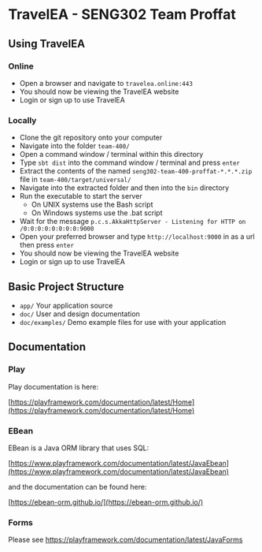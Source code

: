 # TravelEA - SENG302 Team Proffat

## Using TravelEA

### Online
- Open a browser and navigate to `travelea.online:443`
- You should now be viewing the TravelEA website
- Login or sign up to use TravelEA

### Locally
- Clone the git repository onto your computer
- Navigate into the folder `team-400/`
- Open a command window / terminal within this directory
- Type `sbt dist` into the command window / terminal and press `enter`
- Extract the contents of the named `seng302-team-400-proffat-*.*.*.zip` file in `team-400/target/universal/`
- Navigate into the extracted folder and then into the `bin` directory
- Run the executable to start the server
    - On UNIX systems use the Bash script
    - On Windows systems use the .bat script
- Wait for the message `p.c.s.AkkaHttpServer - Listening for HTTP on /0:0:0:0:0:0:0:0:9000`
- Open your preferred browser and type `http://localhost:9000` in as a url then press `enter`
- You should now be viewing the TravelEA website
- Login or sign up to use TravelEA

## Basic Project Structure
 - `app/` Your application source
 - `doc/` User and design documentation
 - `doc/examples/` Demo example files for use with your application
## Documentation


### Play

Play documentation is here:

[https://playframework.com/documentation/latest/Home](https://playframework.com/documentation/latest/Home)

### EBean

EBean is a Java ORM library that uses SQL:

[https://www.playframework.com/documentation/latest/JavaEbean](https://www.playframework.com/documentation/latest/JavaEbean)

and the documentation can be found here:

[https://ebean-orm.github.io/](https://ebean-orm.github.io/)

### Forms

Please see <https://playframework.com/documentation/latest/JavaForms>